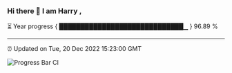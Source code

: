 ### Hi there 👋 I am Harry , 

⏳ Year progress { █████████████████████████████▁ } 96.89 %

---

⏰ Updated on Tue, 20 Dec 2022 15:23:00 GMT

![Progress Bar CI](https://github.com/duykhang68/duykhang68/workflows/Progress%20Bar%20CI/badge.svg)
